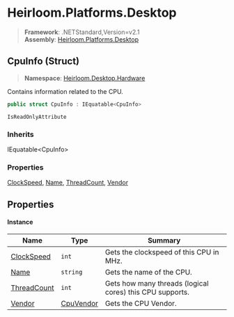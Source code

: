 # Heirloom.Platforms.Desktop

> **Framework**: .NETStandard,Version=v2.1  
> **Assembly**: [Heirloom.Platforms.Desktop][0]

## CpuInfo (Struct)

> **Namespace**: [Heirloom.Desktop.Hardware][0]

Contains information related to the CPU.

```cs
public struct CpuInfo : IEquatable<CpuInfo>
```

`IsReadOnlyAttribute`

### Inherits

IEquatable\<CpuInfo>

### Properties

[ClockSpeed][1], [Name][2], [ThreadCount][3], [Vendor][4]

## Properties

#### Instance

| Name             | Type           | Summary                                                  |
|------------------|----------------|----------------------------------------------------------|
| [ClockSpeed][1]  | `int`          | Gets the clockspeed of this CPU in MHz.                  |
| [Name][2]        | `string`       | Gets the name of the CPU.                                |
| [ThreadCount][3] | `int`          | Gets how many threads (logical cores) this CPU supports. |
| [Vendor][4]      | [CpuVendor][5] | Gets the CPU Vendor.                                     |

[0]: ../../Heirloom.Platforms.Desktop.md
[1]: CpuInfo/ClockSpeed.md
[2]: CpuInfo/Name.md
[3]: CpuInfo/ThreadCount.md
[4]: CpuInfo/Vendor.md
[5]: CpuVendor.md
